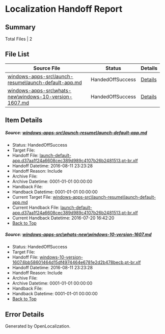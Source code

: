 # <a name='report-top'></a> Localization Handoff Report

## Summary
 Total Files | 2

## File List
 Source File | Status | Details 
 ----------- | ------ | ------- 
 [windows-apps-src\launch-resume\launch-default-app.md](https://github.com/Microsoft/windows-apps/blob/b74a80b1c47771223d459e2c771605a0e2ce1308/windows-apps-src/launch-resume/launch-default-app.md) | HandedOffSuccess | [Details](#1c55a9e1a49d9c7cc91e324c8e92bcfbfe043cde4388)
 [windows-apps-src\whats-new\windows-10-version-1607.md](https://github.com/Microsoft/windows-apps/blob/cdcd068c47cca4d64212085f3d7ae0fcc9549b50/windows-apps-src/whats-new/windows-10-version-1607.md) | HandedOffSuccess | [Details](#15a1a4d201f461a31241bd8c1422c470303e07287933)

## Item Details
##### <a name='1c55a9e1a49d9c7cc91e324c8e92bcfbfe043cde4388'></a> Source: [windows-apps-src\launch-resume\launch-default-app.md](https://github.com/Microsoft/windows-apps/blob/b74a80b1c47771223d459e2c771605a0e2ce1308/windows-apps-src/launch-resume/launch-default-app.md)
* Status: HandedOffSuccess
* Target File: 
* Handoff File: [launch-default-app.d37aa1f24a6608cec389d989c4107b26b2481513.pt-br.xlf](https://github.com/Microsoft/WDG.handoff/blob/858f616ab08a272426a46221c3209a8a24837da1/ol-handoff/Microsoft/windows-apps.pt-br/master/launch-default-app.d37aa1f24a6608cec389d989c4107b26b2481513.pt-br.xlf)
* Handoff Datetime: 2016-08-11 23:23:28
* Handoff Reason: Include
* Archive File: 
* Archive Datetime: 0001-01-01 00:00:00
* Handback File: 
* Handback Datetime: 0001-01-01 00:00:00
* Current Target File: [windows-apps-src\launch-resume\launch-default-app.md](https://github.com/Microsoft/windows-apps.pt-br/blob/dbf044f5167007197ae221733c90ee5d3e669f73/windows-apps-src/launch-resume/launch-default-app.md)
* Current Handback File: [launch-default-app.d37aa1f24a6608cec389d989c4107b26b2481513.pt-br.xlf](https://github.com/Microsoft/WDG.handback/blob/cbf08cbc88fac88dd61c866fefb7cd76d2b0d9a8/ol-handback/Microsoft/windows-apps.pt-br/master/launch-default-app.d37aa1f24a6608cec389d989c4107b26b2481513.pt-br.xlf)
* Current Handback Datetime: 2016-07-20 16:42:20
* [Back to Top](#report-top)

##### <a name='15a1a4d201f461a31241bd8c1422c470303e07287933'></a> Source: [windows-apps-src\whats-new\windows-10-version-1607.md](https://github.com/Microsoft/windows-apps/blob/cdcd068c47cca4d64212085f3d7ae0fcc9549b50/windows-apps-src/whats-new/windows-10-version-1607.md)
* Status: HandedOffSuccess
* Target File: 
* Handoff File: [windows-10-version-1607.6bb58601464d15df4974464e6781e2d2b478becb.pt-br.xlf](https://github.com/Microsoft/WDG.handoff/blob/858f616ab08a272426a46221c3209a8a24837da1/ol-handoff/Microsoft/windows-apps.pt-br/master/windows-10-version-1607.6bb58601464d15df4974464e6781e2d2b478becb.pt-br.xlf)
* Handoff Datetime: 2016-08-11 23:23:28
* Handoff Reason: Include
* Archive File: 
* Archive Datetime: 0001-01-01 00:00:00
* Handback File: 
* Handback Datetime: 0001-01-01 00:00:00
* [Back to Top](#report-top)


## Error Details

Generated by OpenLocalization.
